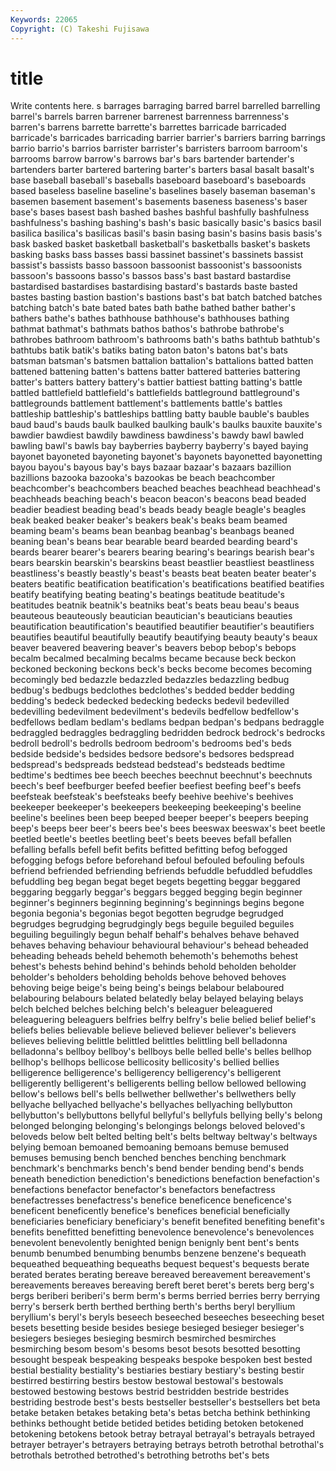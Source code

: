 ```yaml
---
Keywords: 22065 
Copyright: (C) Takeshi Fujisawa
---
```


# title

Write contents here.
s
barrages barraging barred barrel barrelled barrelling barrel's barrels barren barrener
barrenest barrenness barrenness's barren's barrens barrette barrette's barrettes barricade barricaded
barricade's barricades barricading barrier barrier's barriers barring barrings barrio barrio's
barrios barrister barrister's barristers barroom barroom's barrooms barrow barrow's barrows
bar's bars bartender bartender's bartenders barter bartered bartering barter's barters
basal basalt basalt's base baseball baseball's baseballs baseboard baseboard's baseboards
based baseless baseline baseline's baselines basely baseman baseman's basemen basement
basement's basements baseness baseness's baser base's bases basest bash bashed
bashes bashful bashfully bashfulness bashfulness's bashing bashing's bash's basic basically
basic's basics basil basilica basilica's basilicas basil's basin basing basin's
basins basis basis's bask basked basket basketball basketball's basketballs basket's
baskets basking basks bass basses bassi bassinet bassinet's bassinets bassist
bassist's bassists basso bassoon bassoonist bassoonist's bassoonists bassoon's bassoons basso's
bassos bass's bast bastard bastardise bastardised bastardises bastardising bastard's bastards
baste basted bastes basting bastion bastion's bastions bast's bat batch
batched batches batching batch's bate bated bates bath bathe bathed
bather bather's bathers bathe's bathes bathhouse bathhouse's bathhouses bathing bathmat
bathmat's bathmats bathos bathos's bathrobe bathrobe's bathrobes bathroom bathroom's bathrooms
bath's baths bathtub bathtub's bathtubs batik batik's batiks bating baton
baton's batons bat's bats batsman batsman's batsmen battalion battalion's battalions
batted batten battened battening batten's battens batter battered batteries battering
batter's batters battery battery's battier battiest batting batting's battle battled
battlefield battlefield's battlefields battleground battleground's battlegrounds battlement battlement's battlements battle's
battles battleship battleship's battleships battling batty bauble bauble's baubles baud
baud's bauds baulk baulked baulking baulk's baulks bauxite bauxite's bawdier
bawdiest bawdily bawdiness bawdiness's bawdy bawl bawled bawling bawl's bawls
bay bayberries bayberry bayberry's bayed baying bayonet bayoneted bayoneting bayonet's
bayonets bayonetted bayonetting bayou bayou's bayous bay's bays bazaar bazaar's
bazaars bazillion bazillions bazooka bazooka's bazookas be beach beachcomber beachcomber's
beachcombers beached beaches beachhead beachhead's beachheads beaching beach's beacon beacon's
beacons bead beaded beadier beadiest beading bead's beads beady beagle
beagle's beagles beak beaked beaker beaker's beakers beak's beaks beam
beamed beaming beam's beams bean beanbag beanbag's beanbags beaned beaning
bean's beans bear bearable beard bearded bearding beard's beards bearer
bearer's bearers bearing bearing's bearings bearish bear's bears bearskin bearskin's
bearskins beast beastlier beastliest beastliness beastliness's beastly beastly's beast's beasts
beat beaten beater beater's beaters beatific beatification beatification's beatifications beatified
beatifies beatify beatifying beating beating's beatings beatitude beatitude's beatitudes beatnik
beatnik's beatniks beat's beats beau beau's beaus beauteous beauteously beautician
beautician's beauticians beauties beautification beautification's beautified beautifier beautifier's beautifiers beautifies
beautiful beautifully beautify beautifying beauty beauty's beaux beaver beavered beavering
beaver's beavers bebop bebop's bebops becalm becalmed becalming becalms became
because beck beckon beckoned beckoning beckons beck's becks become becomes
becoming becomingly bed bedazzle bedazzled bedazzles bedazzling bedbug bedbug's bedbugs
bedclothes bedclothes's bedded bedder bedding bedding's bedeck bedecked bedecking bedecks
bedevil bedevilled bedevilling bedevilment bedevilment's bedevils bedfellow bedfellow's bedfellows bedlam
bedlam's bedlams bedpan bedpan's bedpans bedraggle bedraggled bedraggles bedraggling bedridden
bedrock bedrock's bedrocks bedroll bedroll's bedrolls bedroom bedroom's bedrooms bed's
beds bedside bedside's bedsides bedsore bedsore's bedsores bedspread bedspread's bedspreads
bedstead bedstead's bedsteads bedtime bedtime's bedtimes bee beech beeches beechnut
beechnut's beechnuts beech's beef beefburger beefed beefier beefiest beefing beef's
beefs beefsteak beefsteak's beefsteaks beefy beehive beehive's beehives beekeeper beekeeper's
beekeepers beekeeping beekeeping's beeline beeline's beelines been beep beeped beeper
beeper's beepers beeping beep's beeps beer beer's beers bee's bees
beeswax beeswax's beet beetle beetled beetle's beetles beetling beet's beets
beeves befall befallen befalling befalls befell befit befits befitted befitting
befog befogged befogging befogs before beforehand befoul befouled befouling befouls
befriend befriended befriending befriends befuddle befuddled befuddles befuddling beg began
begat beget begets begetting beggar beggared beggaring beggarly beggar's beggars
begged begging begin beginner beginner's beginners beginning beginning's beginnings begins
begone begonia begonia's begonias begot begotten begrudge begrudged begrudges begrudging
begrudgingly begs beguile beguiled beguiles beguiling beguilingly begun behalf behalf's
behalves behave behaved behaves behaving behaviour behavioural behaviour's behead beheaded
beheading beheads beheld behemoth behemoth's behemoths behest behest's behests behind
behind's behinds behold beholden beholder beholder's beholders beholding beholds behove
behoved behoves behoving beige beige's being being's beings belabour belaboured
belabouring belabours belated belatedly belay belayed belaying belays belch belched
belches belching belch's beleaguer beleaguered beleaguering beleaguers belfries belfry belfry's
belie belied belief belief's beliefs belies believable believe believed believer
believer's believers believes believing belittle belittled belittles belittling bell belladonna
belladonna's bellboy bellboy's bellboys belle belled belle's belles bellhop bellhop's
bellhops bellicose bellicosity bellicosity's bellied bellies belligerence belligerence's belligerency belligerency's
belligerent belligerently belligerent's belligerents belling bellow bellowed bellowing bellow's bellows
bell's bells bellwether bellwether's bellwethers belly bellyache bellyached bellyache's bellyaches
bellyaching bellybutton bellybutton's bellybuttons bellyful bellyful's bellyfuls bellying belly's belong
belonged belonging belonging's belongings belongs beloved beloved's beloveds below belt
belted belting belt's belts beltway beltway's beltways belying bemoan bemoaned
bemoaning bemoans bemuse bemused bemuses bemusing bench benched benches benching
benchmark benchmark's benchmarks bench's bend bender bending bend's bends beneath
benediction benediction's benedictions benefaction benefaction's benefactions benefactor benefactor's benefactors benefactress
benefactresses benefactress's benefice beneficence beneficence's beneficent beneficently benefice's benefices beneficial
beneficially beneficiaries beneficiary beneficiary's benefit benefited benefiting benefit's benefits benefitted
benefitting benevolence benevolence's benevolences benevolent benevolently benighted benign benignly bent
bent's bents benumb benumbed benumbing benumbs benzene benzene's bequeath bequeathed
bequeathing bequeaths bequest bequest's bequests berate berated berates berating bereave
bereaved bereavement bereavement's bereavements bereaves bereaving bereft beret beret's berets
berg berg's bergs beriberi beriberi's berm berm's berms berried berries
berry berrying berry's berserk berth berthed berthing berth's berths beryl
beryllium beryllium's beryl's beryls beseech beseeched beseeches beseeching beset besets
besetting beside besides besiege besieged besieger besieger's besiegers besieges besieging
besmirch besmirched besmirches besmirching besom besom's besoms besot besots besotted
besotting besought bespeak bespeaking bespeaks bespoke bespoken best bested bestial
bestiality bestiality's bestiaries bestiary bestiary's besting bestir bestirred bestirring bestirs
bestow bestowal bestowal's bestowals bestowed bestowing bestows bestrid bestridden bestride
bestrides bestriding bestrode best's bests bestseller bestseller's bestsellers bet beta
betake betaken betakes betaking beta's betas betcha bethink bethinking bethinks
bethought betide betided betides betiding betoken betokened betokening betokens betook
betray betrayal betrayal's betrayals betrayed betrayer betrayer's betrayers betraying betrays
betroth betrothal betrothal's betrothals betrothed betrothed's betrothing betroths bet's bets
